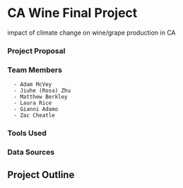 # CA Wine Final Project
impact of climate change on wine/grape production in CA 

### Project Proposal


### Team Members
      - Adam McVey
      - Jiuhe (Rosa) Zhu
      - Matthew Berkley
      - Laura Rice
      - Gianni Adamo
      - Zac Cheatle
      
### Tools Used


### Data Sources


## Project Outline
